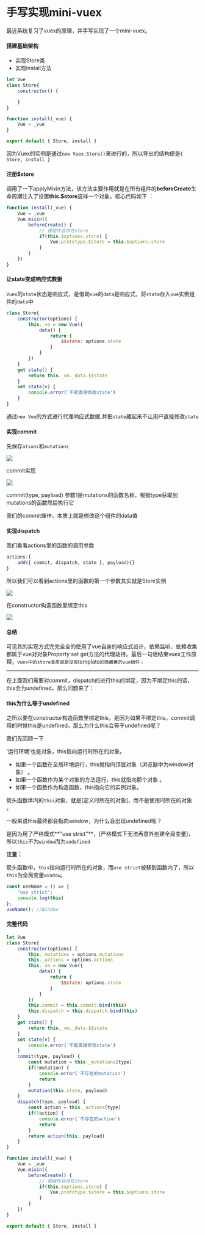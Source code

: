 # 手写实现mini-vuex
最近系统复习了vuex的原理，并手写实现了一个mini-vuex。

#### 搭建基础架构

- 实现Store类
- 实现install方法

```javascript
let Vue
class Store{
    constructor() {

    }
}

function install(_vue) {
    Vue = _vue
}

export default { Store, install }
```

因为Vuex的实例是通过`new Vuex.Store()`来进行的，所以导出的结构便是`{ Store, install }`

#### 注册$store

调用了一下applyMixin方法，该方法主要作用就是在所有组件的**beforeCreate**生命周期注入了设置**this.$store**这样一个对象，核心代码如下 ：

```javascript
function install(_vue) {
    Vue = _vue
    Vue.mixin({
        beforeCreate() {
            // 根组件会存在store
            if(this.$options.store) {
                Vue.prototype.$store = this.$options.store
            }
        }
    })
}
```
#### 让state变成响应式数据
`Vuex`的`state`状态是响应式，是借助`vue`的`data`是响应式，将`state`存入`vue`实例组件的`data`中
```javascript
class Store{
    constructor(options) {
        this._vm = new Vue({
            data() {
                return {
                    $$state: options.state
                }
            }
        })
    }
    get state() {
        return this._vm._data.$$state
    }
    set state(v) {
        console.error('不能直接修改state')
    }
}
```

通过`new Vue`的方式进行代理响应式数据,并把`state`藏起来不让用户直接修改`state`

#### 实现commit
先保存`ations`和`mutations`

 ![](./images/save-action-mutation.png)

commit实现

 ![](./images/commit.png)

commit(type, payload) 参数1是mutations的函数名称，根据type获取到mutations的函数然后执行它

我们的commit操作，本质上就是修改这个组件的data值 

#### 实现dispatch

我们看看actions里的函数的调用参数

```javascript
actions:{
    add({ commit, dispatch, state }, payload){}
}
```
所以我们可以看到actions里的函数的第一个参数其实就是Store实例

 ![](./images/dispatch.png)

在constructor构造函数里绑定this

 ![](./images/bind.png)



#### 总结

可见其的实现方式完完全全的使用了vue自身的响应式设计，依赖监听、依赖收集都属于vue对对象Property set get方法的代理劫持。最后一句话结束vuex工作原理，`vuex中的store本质就是没有`template`的隐藏着的vue组件；`



------

在上面我们需要对commit，dispatch的进行this的绑定，因为不绑定this的话，this会为undefined，那么问题来了：

#### this为什么等于undefined

之所以要在constructor构造函数里绑定this，是因为如果不绑定this，commit调用的时候this是undefined，那么为什么this会等于undefined呢？

我们先回顾一下

‘运行环境’也是对象，this指向运行时所在的对象。

- 如果一个函数在全局环境运行，this就指向顶层对象（浏览器中为window对象） 。
- 如果一个函数作为某个对象的方法运行，this就指向那个对象 。
- 如果一个函数作为构造函数，this指向它的实例对象。 

箭头函数体内的`this`对象，就是[定义时所在的对象]，而不是使用时所在的对象 。

一般来说this最终都会指向window，为什么会出现undefined呢？

是因为用了严格模式**"use strict"**，[严格模式下无法再意外创建全局变量]，所以`this`不为`window`而为`undefined` 

**注意：**

箭头函数中，`this`指向运行时所在的对象，而`use strict`被移到函数内了，所以`this`为全局变量`window`。 

```javascript
const useName = () => {
    "use strict";
    console.log(this)
};
useName(); //Window
```


#### 完整代码

```javascript
let Vue
class Store{
    constructor(options) {
        this._mutations = options.mutations
        this._actions = options.actions
        this._vm = new Vue({
            data() {
                return {
                    $$state: options.state
                }
            }
        })
        this.commit = this.commit.bind(this)
        this.dispatch = this.dispatch.bind(this)
    }
    get state() {
        return this._vm._data.$$state
    }
    set state(v) {
        console.error('不能直接修改state')
    }
    commit(type, payload) {
        const mutation = this._mutations[type]
        if(!mutation) {
            console.error('不存在的mutation')
            return
        }
        mutation(this.state, payload)
    }
    dispatch(type, payload) {
        const action = this._actions[type]
        if(!action) {
            console.error('不存在的action')
            return
        }
        return action(this, payload)
    }
}

function install(_vue) {
    Vue = _vue
    Vue.mixin({
        beforeCreate() {
            // 根组件会存在store
            if(this.$options.store) {
                Vue.prototype.$store = this.$options.store
            }
        }
    })
}

export default { Store, install }
```

